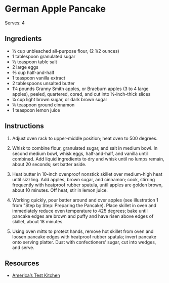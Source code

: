 # German Apple Pancake

Serves: 4

## Ingredients

* ½ cup unbleached all-purpose flour, (2 1/2 ounces)
* 1 tablespoon granulated sugar
* ½ teaspoon table salt
* 2 large eggs
* ⅔ cup half-and-half
* 1 teaspoon vanilla extract
* 2 tablespoons unsalted butter
* 1¼ pounds Granny Smith apples, or Braeburn apples (3 to 4 large apples), peeled, quartered, cored, and cut into ½-inch-thick slices
* ¼ cup light brown sugar, or dark brown sugar
* ¼ teaspoon ground cinnamon
* 1 teaspoon lemon juice

## Instructions

1. Adjust oven rack to upper-middle position; heat oven to 500 degrees.

2. Whisk to combine flour, granulated sugar, and salt in medium bowl. In second medium bowl, whisk eggs, half-and-half, and vanilla until combined. Add liquid ingredients to dry and whisk until no lumps remain, about 20 seconds; set batter aside.

3. Heat butter in 10-inch ovenproof nonstick skillet over medium-high heat until sizzling. Add apples, brown sugar, and cinnamon; cook, stirring frequently with heatproof rubber spatula, until apples are golden brown, about 10 minutes. Off heat, stir in lemon juice.

4. Working quickly, pour batter around and over apples (see illustration 1 from "Step by Step: Preparing the Pancake). Place skillet in oven and immediately reduce oven temperature to 425 degrees; bake until pancake edges are brown and puffy and have risen above edges of skillet, about 18 minutes.

5. Using oven mitts to protect hands, remove hot skillet from oven and loosen pancake edges with heatproof rubber spatula; invert pancake onto serving platter. Dust with confectioners’ sugar, cut into wedges, and serve.

## Resources

* [America’s Test Kitchen](https://www.americastestkitchen.com/recipes/23-german-apple-pancake)
